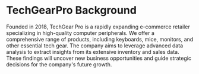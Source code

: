 # TechGearPro Background
Founded in 2018, TechGear Pro is a rapidly expanding e-commerce retailer specializing in high-quality computer peripherals. We offer a comprehensive range of products, including keyboards, mice, monitors, and other essential tech gear. The company aims to leverage advanced data analysis to extract insights from its extensive inventory and sales data. These findings will uncover new business opportunities and guide strategic decisions for the company's future growth.

